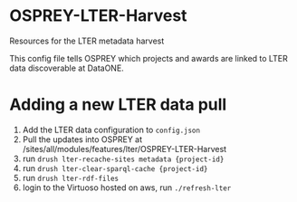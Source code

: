 # OSPREY-LTER-Harvest
Resources for the LTER metadata harvest

This config file tells OSPREY which projects and awards are linked to LTER data discoverable at DataONE.

# Adding a new LTER data pull #

1. Add the LTER data configuration to `config.json`
2. Pull the updates into OSPREY at /sites/all/modules/features/lter/OSPREY-LTER-Harvest
3. run `drush lter-recache-sites metadata {project-id}`
4. run `drush lter-clear-sparql-cache {project-id}`
5. run `drush lter-rdf-files`
6. login to the Virtuoso hosted on aws, run `./refresh-lter`
